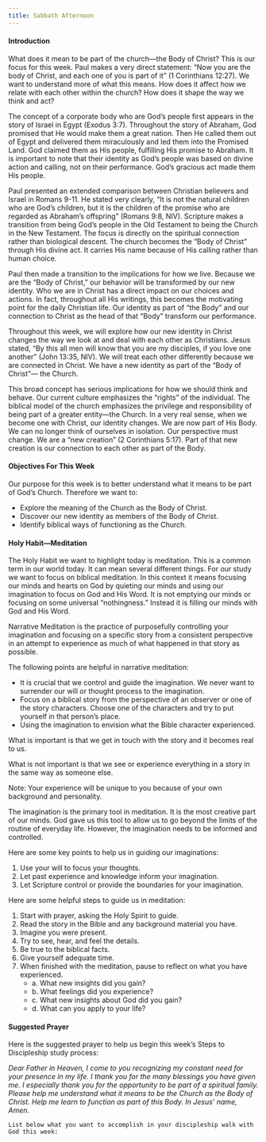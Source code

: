 ```yaml
---
title: Sabbath Afternoon
---
```


#### Introduction

What does it mean to be part of the church—the Body of Christ? This is our focus for this week. Paul makes a very direct statement: “Now you are the body of Christ, and each one of you is part of it” (1 Corinthians 12:27). We want to understand more of what this means. How does it affect how we relate with each other within the church? How does it shape the way we think and act?

The concept of a corporate body who are God’s people first appears in the story of Israel in Egypt (Exodus 3:7). Throughout the story of Abraham, God promised that He would make them a great nation. Then He called them out of Egypt and delivered them miraculously and led them into the Promised Land. God claimed them as His people, fulfilling His promise to Abraham. It is important to note that their identity as God’s people was based on divine action and calling, not on their performance. God’s gracious act made them His people.

Paul presented an extended comparison between Christian believers and Israel in Romans 9-11. He stated very clearly, “It is not the natural children who are God’s children, but it is the children of the promise who are regarded as Abraham’s offspring” (Romans 9:8, NIV). Scripture makes a transition from being God’s people in the Old Testament to being the Church in the New Testament. The focus is directly on the spiritual connection rather than biological descent. The church becomes the “Body of Christ” through His divine act. It carries His name because of His calling rather than human choice.

Paul then made a transition to the implications for how we live. Because we are the “Body of Christ,” our behavior will be transformed by our new identity. Who we are in Christ has a direct impact on our choices and actions. In fact, throughout all His writings, this becomes the motivating point for the daily Christian life. Our identity as part of “the Body” and our connection to Christ as the head of that “Body” transform our performance.

Throughout this week, we will explore how our new identity in Christ changes the way we look at and deal with each other as Christians. Jesus stated, “By this all men will know that you are my disciples, if you love one another” (John 13:35, NIV). We will treat each other differently because we are connected in Christ. We have a new identity as part of the “Body of Christ”— the Church.

This broad concept has serious implications for how we should think and behave. Our current culture emphasizes the “rights” of the individual. The biblical model of the church emphasizes the privilege and responsibility of being part of a greater entity—the Church. In a very real sense, when we become one with Christ, our identity changes. We are now part of His Body. We can no longer think of ourselves in isolation. Our perspective must change. We are a “new creation” (2 Corinthians 5:17). Part of that new creation is our connection to each other as part of the Body.

#### Objectives For This Week

Our purpose for this week is to better understand what it means to be part of God’s Church. Therefore we want to:

- Explore the meaning of the Church as the Body of Christ.
- Discover our new identity as members of the Body of Christ.
- Identify biblical ways of functioning as the Church.

#### Holy Habit—Meditation

The Holy Habit we want to highlight today is meditation. This is a common term in our world today. It can mean several different things. For our study we want to focus on biblical meditation. In this context it means focusing our minds and hearts on God by quieting our minds and using our imagination to focus on God and His Word. It is not emptying our minds or focusing on some universal “nothingness.” Instead it is filling our minds with God and His Word.

Narrative Meditation is the practice of purposefully controlling your imagination and focusing on a specific story from a consistent perspective in an attempt to experience as much of what happened in that story as possible.

The following points are helpful in narrative meditation:

- It is crucial that we control and guide the imagination. We never want to surrender our will or thought process to the imagination.
- Focus on a biblical story from the perspective of an observer or one of the story characters. Choose one of the characters and try to put yourself in that person’s place.
- Using the imagination to envision what the Bible character experienced.

What is important is that we get in touch with the story and it becomes real to us.

What is not important is that we see or experience everything in a story in the same way as someone else.

Note: Your experience will be unique to you because of your own background and personality.

The imagination is the primary tool in meditation. It is the most creative part of our minds. God gave us this tool to allow us to go beyond the limits of the routine of everyday life. However, the imagination needs to be informed and controlled.

Here are some key points to help us in guiding our imaginations:

1. Use your will to focus your thoughts.
2. Let past experience and knowledge inform your imagination.
3. Let Scripture control or provide the boundaries for your imagination.

Here are some helpful steps to guide us in meditation:

1. Start with prayer, asking the Holy Spirit to guide.
2. Read the story in the Bible and any background material you have.
3. Imagine you were present.
4. Try to see, hear, and feel the details.
5. Be true to the biblical facts.
6. Give yourself adequate time.
7. When finished with the meditation, pause to reflect on what you have experienced.
	- a. What new insights did you gain?
	- b. What feelings did you experience?
	- c. What new insights about God did you gain?
	- d. What can you apply to your life?

#### Suggested Prayer

Here is the suggested prayer to help us begin this week’s Steps to Discipleship study process:

_Dear Father in Heaven, I come to you recognizing my constant need for your presence in my life. I thank you for the many blessings you have given me. I especially thank you for the opportunity to be part of a spiritual family. Please help me understand what it means to be the Church as the Body of Christ. Help me learn to function as part of this Body. In Jesus’ name, Amen._

`List below what you want to accomplish in your discipleship walk with God this week:`